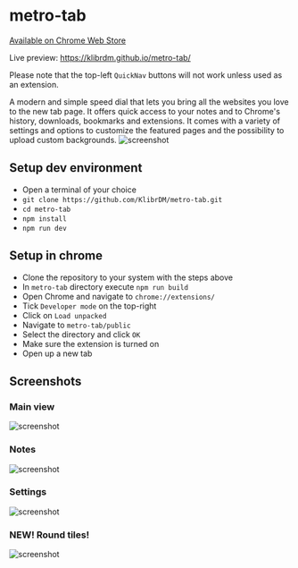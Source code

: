 # metro-tab

[Available on Chrome Web Store](https://chrome.google.com/webstore/detail/metro-speed-dial-modern-n/onhhmnkghemlcnlglcnjkhebiclbklpl?hl=en)

Live preview: https://klibrdm.github.io/metro-tab/

Please note that the top-left `QuickNav` buttons will not work unless used as an extension.

A modern and simple speed dial that lets you bring all the websites you love to the new tab page. It offers quick access to your notes and to Chrome's history, downloads, bookmarks and extensions. It comes with a variety of settings and options to customize the featured pages and the possibility to upload custom backgrounds.
![screenshot](https://i.imgur.com/8JFKA1A.jpg)

## Setup dev environment

- Open a terminal of your choice
- `git clone https://github.com/KlibrDM/metro-tab.git`
- `cd metro-tab`
- `npm install`
- `npm run dev`

## Setup in chrome

- Clone the repository to your system with the steps above
- In `metro-tab` directory execute `npm run build`
- Open Chrome and navigate to `chrome://extensions/`
- Tick `Developer mode` on the top-right
- Click on `Load unpacked`
- Navigate to `metro-tab/public`
- Select the directory and click `OK`
- Make sure the extension is turned on
- Open up a new tab

## Screenshots

### Main view

![screenshot](https://i.imgur.com/LJzue04.jpg)

### Notes

![screenshot](https://i.imgur.com/ffuYYLG.jpg)

### Settings

![screenshot](https://i.imgur.com/Bhi3R8z.jpg)

### NEW! Round tiles!

![screenshot](https://i.imgur.com/r6oLZEh.jpg)
